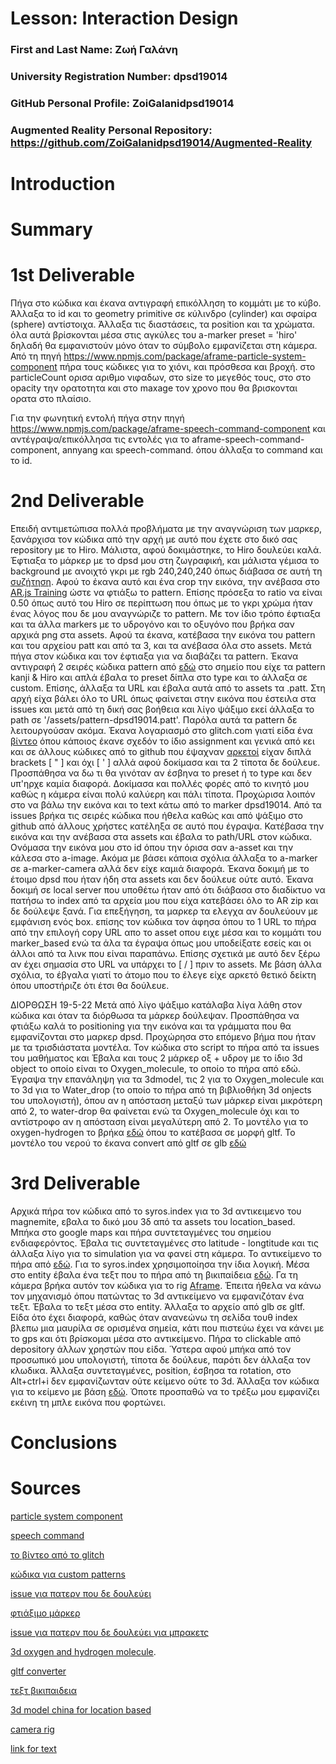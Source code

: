 # Lesson: Interaction Design

### First and Last Name: Ζωή Γαλάνη
### University Registration Number: dpsd19014
### GitHub Personal Profile: ZoiGalanidpsd19014
### Augmented Reality Personal Repository: https://github.com/ZoiGalanidpsd19014/Augmented-Reality

# Introduction

# Summary


# 1st Deliverable

Πήγα στο κώδικα και έκανα αντιγραφή επικόλληση το κομμάτι με το κύβο. Άλλαξα το id και το geometry primitive σε κύλινδρο (cylinder) και σφαίρα (sphere) αντίστοιχα. Άλλαξα τις διαστάσεις, τα position και τα χρώματα. όλα αυτά βρίσκονται μέσα στις αγκύλες του a-marker preset = 'hiro' δηλαδή θα εμφανιστούν μόνο όταν το σύμβολο εμφανίζεται στη κάμερα. Από τη πηγή https://www.npmjs.com/package/aframe-particle-system-component πήρα τους κώδικες για το χιόνι, και πρόσθεσα και βροχή. στο particleCount ορισα αριθμο νιφαδων, στο size το μεγεθός τους, στο στο opacity την ορατοτητα και στο maxage τον χρονο που θα βρισκονται ορατα στο πλαίσιο.

Για την φωνητική εντολή πήγα στην πηγή https://www.npmjs.com/package/aframe-speech-command-component και αντέγραψα/επικόλλησα τις εντολές για το aframe-speech-command-component, annyang και speech-command.
  όπου άλλαξα το command και το id.


# 2nd Deliverable

Eπειδή αντιμετώπισα πολλά προβλήματα με την αναγνώριση των μαρκερ, ξανάρχισα τον κώδικα από την αρχή με αυτό που έχετε στο δικό σας repository με το Hiro. Μάλιστα, αφού δοκιμάστηκε, το Hiro δουλεύει καλά. Έφτιαξα το μάρκερ με το dpsd μου στη ζωγραφική, και μάλιστα γέμισα το background με ανοιχτό γκρι με rgb 240,240,240 όπως διάβασα σε αυτή τη <a href="https://github.com/jeromeetienne/AR.js/issues/164#issuecomment-328830663">συζήτηση</a>. Αφού το έκανα αυτό και ένα crop την εικόνα, την ανέβασα στο  <a href="https://jeromeetienne.github.io/AR.js/three.js/examples/marker-training/examples/generator.html">AR.js Training</a> ώστε να φτιάξω το pattern. Επίσης πρόσεξα το ratio να είναι 0.50 όπως αυτό του Hiro σε περίπτωση που όπως με το γκρι χρώμα ήταν ένας λόγος που δε μου αναγνώριζε το pattern. Με τον ίδιο τρόπο έφτιαξα και τα άλλα markers με το υδρογόνο και το οξυγόνο που βρήκα σαν αρχικά png στα assets. Αφού τα έκανα, κατέβασα την εικόνα του pattern και του αρχείου patt και από τα 3, και τα ανέβασα όλα στο assets. Μετά πήγα στον κώδικα και τον έφτιαξα για να διαβάζει τα pattern. Έκανα αντιγραφή 2 σειρές κώδικα pattern από  <a href="https://aframe.io/blog/arjs/">εδώ</a> στο σημείο που είχε τα pattern kanji & Hiro και απλά έβαλα το preset δίπλα στο type και το άλλαξα σε custom. Επίσης, άλλαξα τα URL και έβαλα αυτά από το assets τα .patt. Στη αρχή είχα βάλει όλο το URL όπως φαίνεται στην εικόνα που έστειλα στα issues και μετά από τη δική σας βοήθεια και λίγο ψάξιμο εκεί άλλαξα το path σε '/assets/pattern-dpsd19014.patt'. Παρόλα αυτά τα pattern δε λειτουργούσαν ακόμα. Έκανα λογαριασμό στο glitch.com γιατί είδα ένα <a href="https://www.youtube.com/watch?v=xXJ5KDMlcJQ">βίντεο</a> όπου κάποιος έκανε σχεδόν το ίδιο assignment 
 και γενικά από κει και σε άλλους κώδικες από το github που έψαχναν <a href="https://github.com/jeromeetienne/AR.js/issues/164#issuecomment-332065686">αρκετοί</a> είχαν διπλά brackets [ " ] και όχι [ ' ] αλλά αφού δοκίμασα και τα 2 τίποτα δε δούλευε. Προσπάθησα να δω τι θα γινόταν αν έσβηνα το preset ή το type και δεν υπ'ηρχε καμία διαφορά. Δοκίμασα και πολλές φορές από το κινητό μου καθώς η κάμερα είναι πολύ καλύερη και πάλι τίποτα. Προχώρισα λοιπόν στο να βάλω την εικόνα και το text κάτω από το marker dpsd19014. Από τα issues βρήκα τις σειρές κώδικα που ήθελα καθώς και από ψάξιμο στο github από άλλους χρήστες κατέληξα σε αυτό που έγραψα. Κατέβασα την εικόνα και την ανέβασα στα assets και έβαλα το path/URL στον κώδικα. Ονόμασα την εικόνα μου στο id όπου την όρισα σαν a-asset και την κάλεσα στο a-image. Ακόμα με βάσει κάποια σχόλια άλλαξα το a-marker σε a-marker-camera αλλά δεν είχε καμιά διαφορά. Έκανα δοκιμή με το έτοιμο dpsd που ήταν ήδη στα assets και δεν δούλευε ούτε αυτό. Έκανα δοκιμή σε local server που υποθέτω ήταν από ότι διάβασα στο διαδίκτυο να πατήσω το index από τα αρχεία μου που είχα κατεβάσει όλο το AR zip και δε δούλεψε ξανά. Για επεξήγηση, τα μαρκερ τα ελεγχα αν δουλεύουν με εμφάνιση ενός box. επίσης τον κώδικα τον άφησα όπου το 1 URL το πήρα από την επιλογή copy URL απο το asset οπου ειχε μέσα και το κομμάτι του marker_based ενώ τα άλα τα έγραψα όπως μου υποδείξατε εσείς και οι άλλοι από τα λινκ που είναι παραπάνω. Επίσης σχετικά με αυτό δεν ξέρω αν έχει σημασία στο URL να υπάρχει το [ / ] πριν το assets. Με βάση άλλα σχόλια, το έβγαλα γιατί το άτομο που το έλεγε είχε αρκετό θετικό δείκτη όπου υποστήριζε ότι έτσι θα δούλευε. 
 
ΔΙΟΡΘΩΣΗ 19-5-22
Μετά από λίγο ψάξιμο κατάλαβα λίγα λάθη στον κώδικα και όταν τα διόρθωσα τα μάρκερ δούλεψαν. Προσπάθησα να φτιάξω καλά το positioning για την εικόνα και τα γράμματα που θα εμφανίζονται στο μαρκερ dpsd. Προχώρησα στο επόμενο βήμα που ήταν με τα τρισδιάστατα μοντέλα. Τον κώδικα στο script το πήρα από τα issues του μαθήματος και Έβαλα και τους 2 μάρκερ οξ + υδρογ με το ίδιο 3d object το οποίο είναι το Oxygen_molecule, το οποίο το πήρα από εδώ. Έγραψα την επανάληψη για τα 3dmodel, τις 2 για το Oxygen_molecule και το 3d για το Water_drop (το οποίο το πήρα από τη βιβλιοθήκη 3d onjects του υπολογιστή), όπου αν η απόσταση μεταξύ των μάρκερ είναι μικρότερη από 2, το water-drop θα φαίνεται ενώ τα Oxygen_molecule όχι και το αντίστροφο αν η απόσταση είναι μεγαλύτερη από 2. Το μοντέλο για το oxygen-hydrogen το βρήκα <a href="https://sketchfab.com/3d-models/oxygen-molecule-c536fd0a0b754fc4856ee7eb85ee0b63">εδώ</a> όπου το κατέβασα σε μορφή gltf. Το μοντέλο του νερού το έκανα convert από gltf σε glb <a href="https://anyconv.com/gltf-converter/">εδώ</a>




# 3rd Deliverable 

Αρχικά πήρα τον κώδικα από το syros.index για το 3d αντικειμενο του magnemite, εβαλα το δικό μου 3δ από τα assets του location_based. Μπήκα στο google maps και πήρα συντεταγμένες του σημείου ενδιαφερόντος. Έβαλα τις συντεταγμένες στο latitude - longtitude και τις άλλαξα λίγο για το simulation για να φανεί στη κάμερα. Το αντικείμενο το πήρα από <a href="https://www.turbosquid.com/3d-models/republic-china-flag-max-free/663944">εδώ</a>. Για το syros.index χρησιμοποίησα την ίδια λογική. Μέσα στο entity έβαλα ένα τεξτ που το πήρα από τη βικιπαίδεια <a href="https://el.wikipedia.org/wiki/%CE%94%CE%AE%CE%BC%CE%BF%CF%82_%CE%A3%CF%8D%CF%81%CE%BF%CF%85_
  _%CE%95%CF%81%CE%BC%CE%BF%CF%8D%CF%80%CE%BF%CE%BB%CE%B7%CF%82"> εδώ</a>. Γα τη κάμερα βρήκα αυτόν τον κώδικα για το rig <a href="https://aframe.io/docs/1.3.0/components/camera.html"> Aframe</a>. Έπειτα ήθελα να κάνω τον μηχανισμό όπου πατώντας το 3d αντικείμενο να εμφανιζόταν ένα τεξτ. Έβαλα το τεξτ μέσα στο entity. Άλλαξα το αρχείο από glb σε gltf. Είδα ότο έχει διαφορά, καθώς όταν ανανεώνω τη σελίδα τουθ index βλεπω μια μαυρίλα σε ορισμένα σημεία, κάτι που πιστεύω έχει να κάνει με το gps και ότι βρίσκομαι μέσα στο αντικείμενο. Πήρα το clickable από depository άλλων χρηστών που είδα. Ύστερα αφού μπήκα από τον προσωπικό μου υπολογιστή, τίποτα δε δούλευε, παρότι δεν άλλαξα τον κλωδικα. Άλλαξα συντεταγμένες, position, έσβησα τα rotation, στο Alt+ctrl+i δεν εμφανίζωνταν ούτε κείμενο ούτε το 3d. Άλλαξα τον κώδικα για το κείμενο με βάση <a href="https://aframe.io/docs/1.3.0/components/text.html">εδώ</a>. Όποτε προσπαθώ να το τρέξω μου εμφανίζει εκέινη τη μπλε εικόνα που φορτώνει.


# Conclusions


# Sources
<p><a href="https://www.npmjs.com/package/aframe-particle-system-component">particle system component</a></p>
<p><a href="https://www.npmjs.com/package/aframe-speech-command-component">speech command</a></p>
<p><a href="https://www.youtube.com/watch?v=xXJ5KDMlcJQ">το βίντεο από το glitch</a></p>
<p><a href="https://aframe.io/blog/arjs/">κώδικα για custom patterns</a></p>
<p><a href="https://github.com/jeromeetienne/AR.js/issues/164#issuecomment-328830663">issue για πατερν που δε δουλεύει</a></p>
<p><a href="https://jeromeetienne.github.io/AR.js/three.js/examples/marker-training/examples/generator.html">φτιάξιμο μάρκερ</a></p>
<p><a href="https://github.com/jeromeetienne/AR.js/issues/164#issuecomment-332065686">issue για πατερν που δε δουλεύει για μπρακετς</a></p>
<p><a href="https://sketchfab.com/3d-models/oxygen-molecule-c536fd0a0b754fc4856ee7eb85ee0b63">3d oxygen and hydrogen molecule</a>.<p>
<p><a href="https://anyconv.com/gltf-converter/">gltf converter</a><p>
<p><a href="https://el.wikipedia.org/wiki/%CE%94%CE%AE%CE%BC%CE%BF%CF%82_%CE%A3%CF%8D%CF%81%CE%BF%CF%85_
  _%CE%95%CF%81%CE%BC%CE%BF%CF%8D%CF%80%CE%BF%CE%BB%CE%B7%CF%82">τεξτ βικιπαιδεια</a><p>
<p><a href="https://www.turbosquid.com/3d-models/republic-china-flag-max-free/663944">3d model china for location based</a></p>
<p><a href="https://aframe.io/docs/1.3.0/components/camera.html">camera rig</a></p>
<p><a href="https://aframe.io/docs/1.3.0/components/text.html"> link for text</a></p>
  
